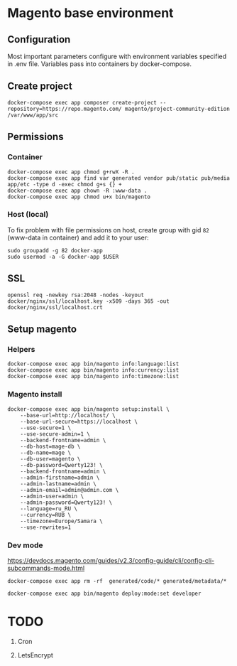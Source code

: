 # Magento base environment

## Configuration

Most important parameters configure with environment variables specified in .env file. 
Variables pass into containers by docker-compose.

## Create project

    docker-compose exec app composer create-project --repository=https://repo.magento.com/ magento/project-community-edition /var/www/app/src

## Permissions

### Container

    docker-compose exec app chmod g+rwX -R .
    docker-compose exec app find var generated vendor pub/static pub/media app/etc -type d -exec chmod g+s {} +    
    docker-compose exec app chown -R :www-data .
    docker-compose exec app chmod u+x bin/magento

### Host (local)

To fix problem with file permissions on host, create group with gid `82` (www-data in container) and add it to your user:
    
    sudo groupadd -g 82 docker-app
    sudo usermod -a -G docker-app $USER

## SSL

    openssl req -newkey rsa:2048 -nodes -keyout docker/nginx/ssl/localhost.key -x509 -days 365 -out docker/nginx/ssl/localhost.crt

## Setup magento

### Helpers

    docker-compose exec app bin/magento info:language:list
    docker-compose exec app bin/magento info:currency:list
    docker-compose exec app bin/magento info:timezone:list

### Magento install

    docker-compose exec app bin/magento setup:install \
        --base-url=http://localhost/ \
        --base-url-secure=https://localhost \
        --use-secure=1 \
        --use-secure-admin=1 \
        --backend-frontname=admin \
        --db-host=mage-db \
        --db-name=mage \
        --db-user=magento \
        --db-password=Qwerty123! \
        --backend-frontname=admin \
        --admin-firstname=admin \
        --admin-lastname=admin \
        --admin-email=admin@admin.com \
        --admin-user=admin \
        --admin-password=Qwerty123! \
        --language=ru_RU \
        --currency=RUB \
        --timezone=Europe/Samara \
        --use-rewrites=1

### Dev mode

https://devdocs.magento.com/guides/v2.3/config-guide/cli/config-cli-subcommands-mode.html

    docker-compose exec app rm -rf  generated/code/* generated/metadata/*
    
    docker-compose exec app bin/magento deploy:mode:set developer

# TODO

1. Cron

1. LetsEncrypt